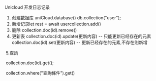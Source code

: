 Unicloud 开发日志记录

1. 创建数据库
    uniCloud.database()
    db.collection("user");
2.  新增记录let rest = await usercollection.add()		 
3. 删除
   collection.doc(id).remove()
4. 更新表
   collection.doc(id).update(更新内容) -- 只能更新已经存在的元素
   collection.doc(id).set(更新内容) -- 更新已经存在的元素,不存在則新增

​           5.查詢

​            collection.doc(id).get();

​          collection.where("查詢條件").get()